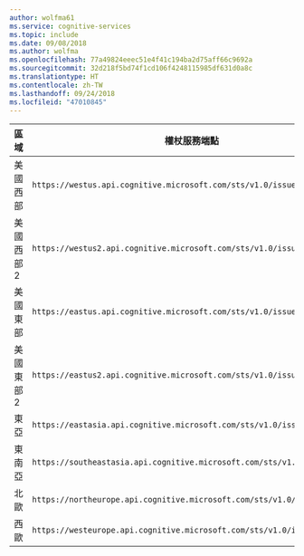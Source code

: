 ```yaml
---
author: wolfma61
ms.service: cognitive-services
ms.topic: include
ms.date: 09/08/2018
ms.author: wolfma
ms.openlocfilehash: 77a49824eeec51e4f41c194ba2d75aff66c9692a
ms.sourcegitcommit: 32d218f5bd74f1cd106f4248115985df631d0a8c
ms.translationtype: HT
ms.contentlocale: zh-TW
ms.lasthandoff: 09/24/2018
ms.locfileid: "47010845"
---
```

區域| 權杖服務端點
-|-
美國西部|    `https://westus.api.cognitive.microsoft.com/sts/v1.0/issueToken`
美國西部 2|   `https://westus2.api.cognitive.microsoft.com/sts/v1.0/issueToken`
美國東部|    `https://eastus.api.cognitive.microsoft.com/sts/v1.0/issueToken`
美國東部 2|   `https://eastus2.api.cognitive.microsoft.com/sts/v1.0/issueToken`
東亞|  `https://eastasia.api.cognitive.microsoft.com/sts/v1.0/issueToken`
東南亞|    `https://southeastasia.api.cognitive.microsoft.com/sts/v1.0/issueToken`
北歐|   `https://northeurope.api.cognitive.microsoft.com/sts/v1.0/issueToken`
西歐|    `https://westeurope.api.cognitive.microsoft.com/sts/v1.0/issueToken`
